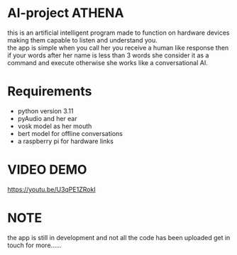 # AI-project ATHENA
this is an artificial intelligent program made to function on hardware devices making them capable to listen and understand you.   
the app is simple when you call her you receive a human like response then if your words after her name is less than 3 words she consider it as a command and execute otherwise she works like a conversational AI.
# Requirements 
- python version 3.11
- pyAudio and her ear
- vosk model as her mouth
- bert model for offline conversations
- a raspberry pi for hardware links
# VIDEO DEMO
https://youtu.be/U3qPE1ZRokI
# NOTE
the app is still in development and not all the code has been uploaded get in touch for more......

